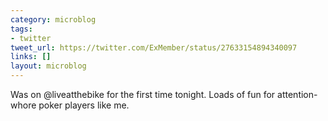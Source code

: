 ```yaml
---
category: microblog
tags:
- twitter
tweet_url: https://twitter.com/ExMember/status/27633154894340097
links: []
layout: microblog
---
```

Was on @liveatthebike for the first time tonight. Loads of fun for attention-whore poker players like me.
